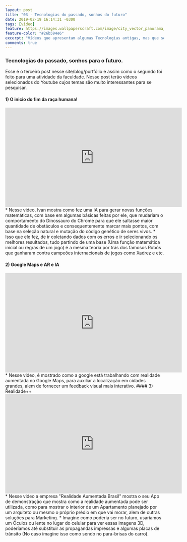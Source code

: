```yaml
---
layout: post
title: "03 - Tecnologias do passado, sonhos do futuro"
date: 2019-02-19 16:14:31 -0300
tags: [video]
feature: https://images.wallpaperscraft.com/image/city_vector_panorama_119914_1280x720.jpg
feature-color: "#26b594e6"
excerpt: "Vídeos que apresentam algumas Tecnologias antigas, mas que seu avanço irá mudar nossas vidas futuras."
comments: true
---
```


### Tecnologias do passado, sonhos para o futuro.

Esse é o terceiro post nesse site/blog/portfólio e assim como o segundo foi feito para uma atividade da
faculdade. Nesse post terão videos selecionados do Youtube cujos temas são muito interessantes para se
pesquisar.

#### 1) O inicio do fim da raça humana!

<iframe width="560" height="315" src="https://www.youtube.com/embed/P7XHzqZjXQs" frameborder="0" allow="accelerometer; encrypted-media; gyroscope; picture-in-picture" allowfullscreen></iframe>
* Nesse video, Ivan mostra como fez uma IA para gerar novas funções matemáticas, 
  com base em algumas básicas feitas por ele, que mudariam o comportamento
  do Dinossauro do Chrome para que ele saltasse maior quantidade de obstáculos e consequentemente marcar
  mais pontos, com base na seleção natural e mutação do código genético de seres vivos.
* Isso que ele fez, de ir coletando dados com os erros e ir selecionando os melhores resultados, tudo partindo
  de uma base (Uma função matemática inicial ou regras de um jogo) é a mesma teoria por trás dos famosos Robôs que ganharam
  contra campeões internacionais de jogos como Xadrez e etc.

#### 2) Google Maps e AR e IA

<iframe width="560" height="315" src="https://www.youtube.com/embed/XWbY5jdJnHg" frameborder="0" allow="accelerometer; encrypted-media; gyroscope; picture-in-picture" allowfullscreen></iframe>
* Nesse video, é mostrado como a google está trabalhando com realidade aumentada no Google Maps, para
    auxiliar a localização em cidades grandes, alem de fornecer um feedback visual mais interativo. 
#### 3) Realidade++ 
<iframe width="560" height="315" src="https://www.youtube.com/embed/6AUUT88A_mc" frameborder="0" allow="accelerometer; encrypted-media; gyroscope; picture-in-picture" allowfullscreen></iframe>
* Nesse video a empresa "Realidade Aumentada Brasil" mostra o seu App de demonstração que mostra como a
    realidade aumentada pode ser utilizada, como para mostrar o interior de um Apartamento planejado por um
    arquiteto ou mesmo o próprio prédio em que vai morar, alem de outras soluções para Marketing.
* Imagine como poderia ser no futuro, usaríamos um Óculos ou lente no lugar do celular para ver
    essas imagens 3D, poderíamos até substituir as propagandas impressas e algumas placas de trânsito (No caso
    imagine isso como sendo no para-brisas do carro).
